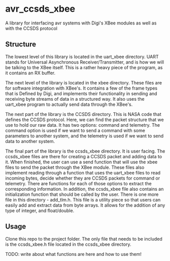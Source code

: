 # avr_ccsds_xbee
A library for interfacing avr systems with Digi's XBee modules as well as with the CCSDS protocol

## Structure
The lowest level of this library is located in the uart_xbee directory. UART stands for Universal Asynchronous Receiver/Transmitter, and is how we will be talking to the XBee itself. This is a rather heavy piece of the program, as it contains an RX buffer.

The next level of the library is located in the xbee directory. These files are for software integration with XBee's. It contains a few of the frame types that is Defined by Digi, and implements their functionality in sending and receiving byte streams of data in a structured way. It also uses the uart_xbee program to actually send data through the XBee's.

The next part of the library is the CCSDS directory. This is NASA code that defines the CCSDS protocol. Here, we can find the packet structure that we use to hold our raw data. It has two options: command and telemetry. The command option is used if we want to send a command with some parameters to another system, and the telemetry is used if we want to send data to another system.

The final part of the library is the ccsds_xbee directory. It is user facing. The ccsds_xbee files are there for creating a CCSDS packet and adding data to it. When finished, the user can use a send function that will use the xbee files to send the packet through the XBee module. These files also implement reading through a function that uses the uart_xbee files to read incoming bytes, decide whether they are CCSDS packets for command or telemetry. There are functions for each of those options to extract the corresponding information. In addition, the ccsds_xbee file also contains an initialization function that should be called by the user.
There is one more file in this directory - add_tlm.h. This file is a utility piece so that users can easily add and extract data from byte arrays. It allows for the addition of any type of integer, and float/double.

## Usage
Clone this repo to the project folder. The only file that needs to be included is the ccsds_xbee.h file located in the ccsds_xbee directory.

TODO: write about what functions are here and how to use them!
